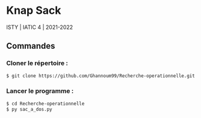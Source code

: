# Knap Sack

ISTY | IATIC 4 | 2021-2022


## Commandes

### Cloner le répertoire :

```sh
$ git clone https://github.com/Ghannoum99/Recherche-operationnelle.git
```

### Lancer le programme :
```sh
$ cd Recherche-operationnelle
$ py sac_a_dos.py
```